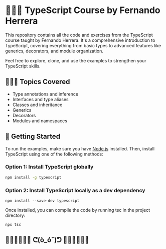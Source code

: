 # 👩🏼‍🎓 TypeScript Course by Fernando Herrera

This repository contains all the code and exercises from the TypeScript course taught by Fernando Herrera. It's a comprehensive introduction to TypeScript, 
covering everything from basic types to advanced features like generics, decorators, and module organization.

Feel free to explore, clone, and use the examples to strengthen your TypeScript skills.

## 👩🏼‍💻 Topics Covered
- Type annotations and inference
- Interfaces and type aliases
- Classes and inheritance
- Generics
- Decorators
- Modules and namespaces

## 🚀 Getting Started
To run the examples, make sure you have [Node.js](https://nodejs.org/) installed. Then, install TypeScript using one of the following methods:

### Option 1: Install TypeScript globally
```bash
npm install -g typescript
```
### Option 2: Install TypeScript locally as a dev dependency
```
npm install --save-dev typescript
```
Once installed, you can compile the code by running tsc in the project directory:
```
npx tsc
```

 ## 🙆🏻‍♀️🙆🏻‍♀️    ᕦ(ò_óˇ)ᕤ     🙆🏻‍♀️🙆🏻‍♀️  
